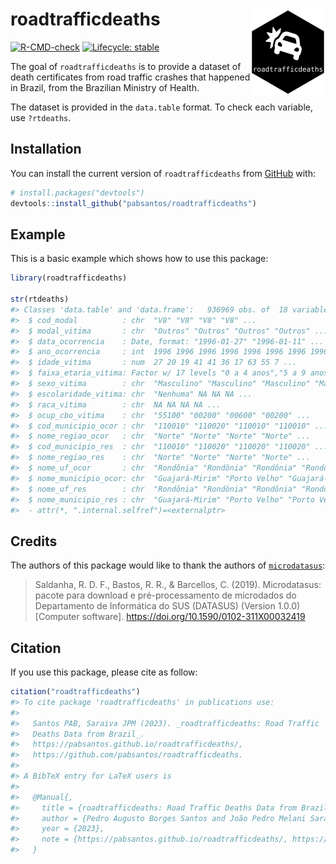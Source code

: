 
<!-- README.md is generated from README.Rmd. Please edit that file -->

# roadtrafficdeaths <a href="https://pabsantos.github.io/roadtrafficdeaths/"><img src="man/figures/logo.png" align="right" height="139" alt="roadtrafficdeaths website" /></a>

<!-- badges: start -->

[![R-CMD-check](https://github.com/pabsantos/roadtrafficdeaths/actions/workflows/R-CMD-check.yaml/badge.svg)](https://github.com/pabsantos/roadtrafficdeaths/actions/workflows/R-CMD-check.yaml)
[![Lifecycle:
stable](https://img.shields.io/badge/lifecycle-stable-brightgreen.svg)](https://lifecycle.r-lib.org/articles/stages.html#stable)
<!-- badges: end -->

The goal of `roadtrafficdeaths` is to provide a dataset of death
certificates from road traffic crashes that happened in Brazil, from the
Brazilian Ministry of Health.

The dataset is provided in the `data.table` format. To check each
variable, use `?rtdeaths`.

## Installation

You can install the current version of `roadtrafficdeaths` from
[GitHub](https://github.com/) with:

``` r
# install.packages("devtools")
devtools::install_github("pabsantos/roadtrafficdeaths")
```

## Example

This is a basic example which shows how to use this package:

``` r
library(roadtrafficdeaths)

str(rtdeaths)
#> Classes 'data.table' and 'data.frame':   936969 obs. of  18 variables:
#>  $ cod_modal          : chr  "V8" "V8" "V8" "V8" ...
#>  $ modal_vitima       : chr  "Outros" "Outros" "Outros" "Outros" ...
#>  $ data_ocorrencia    : Date, format: "1996-01-27" "1996-01-11" ...
#>  $ ano_ocorrencia     : int  1996 1996 1996 1996 1996 1996 1996 1996 1996 1996 ...
#>  $ idade_vitima       : num  27 20 19 41 41 36 17 63 55 7 ...
#>  $ faixa_etaria_vitima: Factor w/ 17 levels "0 a 4 anos","5 a 9 anos",..: 6 5 4 9 9 8 4 13 12 2 ...
#>  $ sexo_vitima        : chr  "Masculino" "Masculino" "Masculino" "Masculino" ...
#>  $ escolaridade_vitima: chr  "Nenhuma" NA NA NA ...
#>  $ raca_vitima        : chr  NA NA NA NA ...
#>  $ ocup_cbo_vitima    : chr  "55100" "00200" "00600" "00200" ...
#>  $ cod_municipio_ocor : chr  "110010" "110020" "110010" "110010" ...
#>  $ nome_regiao_ocor   : chr  "Norte" "Norte" "Norte" "Norte" ...
#>  $ cod_municipio_res  : chr  "110010" "110020" "110020" "110020" ...
#>  $ nome_regiao_res    : chr  "Norte" "Norte" "Norte" "Norte" ...
#>  $ nome_uf_ocor       : chr  "Rondônia" "Rondônia" "Rondônia" "Rondônia" ...
#>  $ nome_municipio_ocor: chr  "Guajará-Mirim" "Porto Velho" "Guajará-Mirim" "Guajará-Mirim" ...
#>  $ nome_uf_res        : chr  "Rondônia" "Rondônia" "Rondônia" "Rondônia" ...
#>  $ nome_municipio_res : chr  "Guajará-Mirim" "Porto Velho" "Porto Velho" "Porto Velho" ...
#>  - attr(*, ".internal.selfref")=<externalptr>
```

## Credits

The authors of this package would like to thank the authors of
[`microdatasus`](https://github.com/rfsaldanha/microdatasus):

> Saldanha, R. D. F., Bastos, R. R., & Barcellos, C. (2019).
> Microdatasus: pacote para download e pré-processamento de microdados
> do Departamento de Informática do SUS (DATASUS) (Version 1.0.0)
> \[Computer software\]. <https://doi.org/10.1590/0102-311X00032419>

## Citation

If you use this package, please cite as follow:

``` r
citation("roadtrafficdeaths")
#> To cite package 'roadtrafficdeaths' in publications use:
#> 
#>   Santos PAB, Saraiva JPM (2023). _roadtrafficdeaths: Road Traffic
#>   Deaths Data from Brazil_.
#>   https://pabsantos.github.io/roadtrafficdeaths/,
#>   https://github.com/pabsantos/roadtrafficdeaths.
#> 
#> A BibTeX entry for LaTeX users is
#> 
#>   @Manual{,
#>     title = {roadtrafficdeaths: Road Traffic Deaths Data from Brazil},
#>     author = {Pedro Augusto Borges Santos and João Pedro Melani Saraiva},
#>     year = {2023},
#>     note = {https://pabsantos.github.io/roadtrafficdeaths/, https://github.com/pabsantos/roadtrafficdeaths},
#>   }
```
